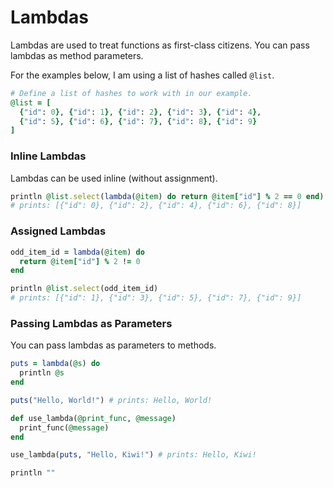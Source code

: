 # Lambdas

Lambdas are used to treat functions as first-class citizens. You can pass lambdas as method parameters.

For the examples below, I am using a list of hashes called `@list`.

```ruby
# Define a list of hashes to work with in our example.
@list = [
  {"id": 0}, {"id": 1}, {"id": 2}, {"id": 3}, {"id": 4},
  {"id": 5}, {"id": 6}, {"id": 7}, {"id": 8}, {"id": 9}
]
```

### Inline Lambdas

Lambdas can be used inline (without assignment).

```ruby
println @list.select(lambda(@item) do return @item["id"] % 2 == 0 end)
# prints: [{"id": 0}, {"id": 2}, {"id": 4}, {"id": 6}, {"id": 8}]
```

### Assigned Lambdas

```ruby
odd_item_id = lambda(@item) do
  return @item["id"] % 2 != 0
end

println @list.select(odd_item_id)
# prints: [{"id": 1}, {"id": 3}, {"id": 5}, {"id": 7}, {"id": 9}]
```

### Passing Lambdas as Parameters

You can pass lambdas as parameters to methods.

```ruby
puts = lambda(@s) do
  println @s
end

puts("Hello, World!") # prints: Hello, World!

def use_lambda(@print_func, @message)
  print_func(@message)
end

use_lambda(puts, "Hello, Kiwi!") # prints: Hello, Kiwi!

println ""
```
